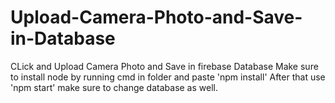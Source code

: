 # Upload-Camera-Photo-and-Save-in-Database
CLick and Upload Camera Photo and Save in firebase Database
Make sure to install node by running cmd in folder and paste 'npm install' After that use 'npm start' make sure to change database as well.
